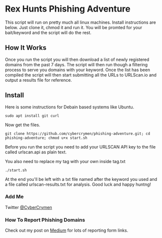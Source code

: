 # Rex Hunts Phishing Adventure

This script will run on pretty much all linux machines.
Install instructions are below. Just clone it, chmod it and run it.
You will be promted for your bait/keyword and the script will do the rest.

## How It Works

Once you run the script you will then download a list of newly registered domains from the past 7 days. The script will then run though a filtering process to serve you domains with your keyword. Once the list has been compiled the script will then start submitting all the URLs to URLScan.io and output a results file for reference.

## Install

Here is some instructions for Debain based systems like Ubuntu.

`sudo apt install git curl`

Now get the files.

`git clone https://github.com/cybercrymen/phishing-adventure.git; cd phishing-adventure; chmod u+x start.sh`

Before you run the script you need to add your URLSCAN API key to the file called urlscan.api as plain text.

You also need to replace my tag with your own inside tag.txt

`./start.sh`

At the end you'll be left with a txt file named after the keyword you used and a file called urlscan-results.txt for analysis.
Good luck and happy huntng!

### Add Me

Twitter [@CyberCrymen](https://twitter.com/cybercrymen)

### How To Report Phishing Domains

Check out my post on [Medium](https://cybercrymen.medium.com/how-to-hunt-report-phishing-websites-30a9f0fb3d2f) for lots of reporting form links.
